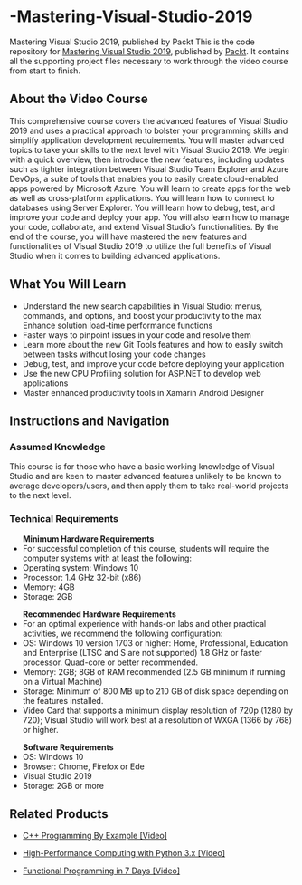 # -Mastering-Visual-Studio-2019
 Mastering Visual Studio 2019, published by Packt
This is the code repository for [Mastering Visual Studio 2019]( https://www.packtpub.com/web-development/mastering-visual-studio-2019-video), published by [Packt](https://www.packtpub.com/?utm_source=github). It contains all the supporting project files necessary to work through the video course from start to finish.
## About the Video Course
This comprehensive course covers the advanced features of Visual Studio 2019 and uses a practical approach to bolster your programming skills and simplify application development requirements.
You will master advanced topics to take your skills to the next level with Visual Studio 2019. We begin with a quick overview, then introduce the new features, including updates such as tighter integration between Visual Studio Team Explorer and Azure DevOps, a suite of tools that enables you to easily create cloud-enabled apps powered by Microsoft Azure. You will learn to create apps for the web as well as cross-platform applications. You will learn how to connect to databases using Server Explorer. You will learn how to debug, test, and improve your code and deploy your app. You will also learn how to manage your code, collaborate, and extend Visual Studio’s functionalities.
By the end of the course, you will have mastered the new features and functionalities of Visual Studio 2019 to utilize the full benefits of Visual Studio when it comes to building advanced applications.

<H2>What You Will Learn</H2>
<DIV class=book-info-will-learn-text>
<UL>
<LI> Understand the new search capabilities in Visual Studio: menus, commands, and options, and boost your productivity to the max
Enhance solution load-time performance <SPAN style="BACKGROUND-COLOR: transparent"> functions</SPAN> 
<LI> Faster ways to pinpoint issues in your code and resolve them
<LI> Learn more about the new Git Tools features and how to easily switch between tasks without losing your code changes 
<LI> Debug, test, and improve your code before deploying your application
<LI> Use the new CPU Profiling solution for ASP.NET to develop web applications
<LI> Master enhanced productivity tools in Xamarin Android Designer </LI></UL></DIV>

## Instructions and Navigation
### Assumed Knowledge
This course is for those who have a basic working knowledge of Visual Studio and are keen to master advanced features unlikely to be known to average developers/users, and then apply them to take real-world projects to the next level.
### Technical Requirements
<UL>
<B> Minimum Hardware Requirements </B>
<LI> For successful completion of this course, students will require the computer systems with at least the following:
<LI> Operating system: Windows 10
<LI> Processor: 1.4 GHz 32-bit (x86)
<LI> Memory: 4GB
               <LI> Storage: 2GB </LI></UL>

<UL>
<B> Recommended Hardware Requirements </B>
<LI> For an optimal experience with hands-on labs and other practical activities, we recommend the following configuration:
<LI> OS: Windows 10 version 1703 or higher: Home, Professional, Education and Enterprise (LTSC and S are not supported)
1.8 GHz or faster processor. Quad-core or better recommended.
<LI> Memory: 2GB; 8GB of RAM recommended (2.5 GB minimum if running on a Virtual Machine)
<LI> Storage: Minimum of 800 MB up to 210 GB of disk space depending on the features installed.
<LI> Video Card that supports a minimum display resolution of 720p (1280 by 720); Visual Studio will work best at a resolution of WXGA (1366 by 768) or higher. </LI></UL>


<UL>
<B> Software Requirements </B>
<LI> OS: Windows 10
<LI> Browser: Chrome, Firefox or Ede
<LI> Visual Studio 2019
<LI> Storage: 2GB or more </LI></UL>



## Related Products
* [C++ Programming By Example [Video]](https://www.packtpub.com/application-development/c-programming-example-video)

* [High-Performance Computing with Python 3.x [Video]](https://www.packtpub.com/application-development/high-performance-computing-python-3x-video?utm_source=github&utm_medium=repository&utm_campaign=9781789956252)

* [Functional Programming in 7 Days [Video]](https://www.packtpub.com/application-development/functional-programming-7-days-video?utm_source=github&utm_medium=repository&utm_campaign=9781788990295)
